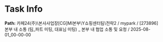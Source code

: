 # Task Info

**Path:** 카페24(주)\본사사업장\[CG]MI본부\Y쇼핑센터팀\전략2 / mypark / [273896] 본부 내 소통 (팀_파트 미팅, 대표님 미팅) _ 본부 내 협업 소통 및 요청 / 2025-08-01_00-00-00

